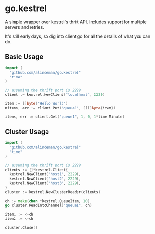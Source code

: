 # go.kestrel

A simple wrapper over kestrel's thrift API. Includes support for multiple
servers and retries.

It's still early days, so dig into client.go for all the details of what
you can do.

## Basic Usage

```go
import (
  "github.com/alindeman/go.kestrel"
  "time"
)

// assuming the thrift port is 2229
client := kestrel.NewClient("localhost", 2229)

item := []byte("Hello World")
nitems, err := client.Put("queue1", [][]byte{item})

items, err := client.Get("queue1", 1, 0, 1*time.Minute)
```

## Cluster Usage

```go
import (
  "github.com/alindeman/go.kestrel"
  "time"
)

// assuming the thrift port is 2229
clients := []*kestrel.Client{
  kestrel.NewClient("host1", 2229),
  kestrel.NewClient("host2", 2229),
  kestrel.NewClient("host3", 2229),
}
cluster := kestrel.NewClusterReader(clients)

ch := make(chan *kestrel.QueueItem, 10)
go cluster.ReadIntoChannel("queue1", ch)

item1 := <-ch
item2 := <-ch

cluster.Close()
```
